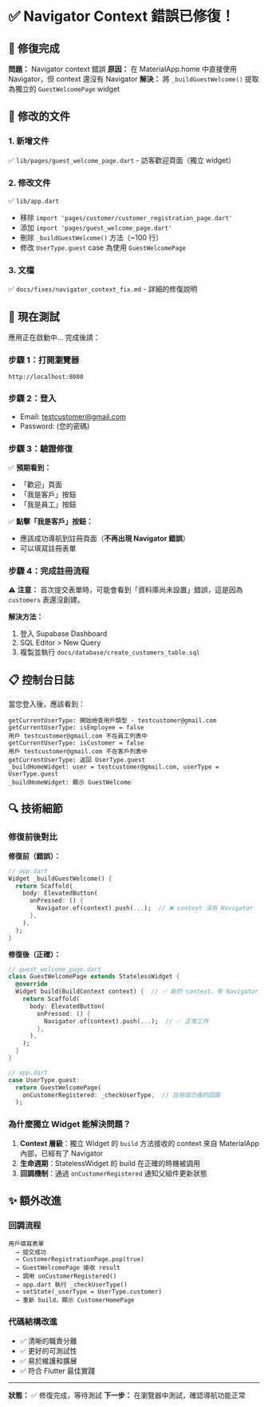 # ✅ Navigator Context 錯誤已修復！

## 🎉 修復完成

**問題：** Navigator context 錯誤
**原因：** 在 MaterialApp.home 中直接使用 Navigator，但 context 還沒有 Navigator
**解決：** 將 `_buildGuestWelcome()` 提取為獨立的 `GuestWelcomePage` widget

## 📂 修改的文件

### 1. 新增文件
✅ `lib/pages/guest_welcome_page.dart` - 訪客歡迎頁面（獨立 widget）

### 2. 修改文件
✅ `lib/app.dart`
   - 移除 `import 'pages/customer/customer_registration_page.dart'`
   - 添加 `import 'pages/guest_welcome_page.dart'`
   - 刪除 `_buildGuestWelcome()` 方法（~100 行）
   - 修改 `UserType.guest` case 為使用 `GuestWelcomePage`

### 3. 文檔
✅ `docs/fixes/navigator_context_fix.md` - 詳細的修復說明

## 🚀 現在測試

應用正在啟動中... 完成後請：

### 步驟 1：打開瀏覽器
```
http://localhost:8080
```

### 步驟 2：登入
- Email: testcustomer@gmail.com
- Password: (您的密碼)

### 步驟 3：驗證修復
✅ **預期看到：**
- 「歡迎」頁面
- 「我是客戶」按鈕
- 「我是員工」按鈕

✅ **點擊「我是客戶」按鈕：**
- 應該成功導航到註冊頁面（**不再出現 Navigator 錯誤**）
- 可以填寫註冊表單

### 步驟 4：完成註冊流程

⚠️ **注意：** 首次提交表單時，可能會看到「資料庫尚未設置」錯誤，這是因為 `customers` 表還沒創建。

**解決方法：**
1. 登入 Supabase Dashboard
2. SQL Editor > New Query
3. 複製並執行 `docs/database/create_customers_table.sql`

## 📋 控制台日誌

當您登入後，應該看到：

```
getCurrentUserType: 開始檢查用戶類型 - testcustomer@gmail.com
getCurrentUserType: isEmployee = false
用戶 testcustomer@gmail.com 不在員工列表中
getCurrentUserType: isCustomer = false
用戶 testcustomer@gmail.com 不在客戶列表中
getCurrentUserType: 返回 UserType.guest
_buildHomeWidget: user = testcustomer@gmail.com, userType = UserType.guest
_buildHomeWidget: 顯示 GuestWelcome
```

## 🔍 技術細節

### 修復前後對比

**修復前（錯誤）：**
```dart
// app.dart
Widget _buildGuestWelcome() {
  return Scaffold(
    body: ElevatedButton(
      onPressed: () {
        Navigator.of(context).push(...);  // ❌ context 沒有 Navigator
      },
    ),
  );
}
```

**修復後（正確）：**
```dart
// guest_welcome_page.dart
class GuestWelcomePage extends StatelessWidget {
  @override
  Widget build(BuildContext context) {  // ✅ 新的 context，有 Navigator
    return Scaffold(
      body: ElevatedButton(
        onPressed: () {
          Navigator.of(context).push(...);  // ✅ 正常工作
        },
      ),
    );
  }
}

// app.dart
case UserType.guest:
  return GuestWelcomePage(
    onCustomerRegistered: _checkUserType,  // 註冊成功後的回調
  );
```

### 為什麼獨立 Widget 能解決問題？

1. **Context 層級**：獨立 Widget 的 `build` 方法接收的 context 來自 MaterialApp 內部，已經有了 Navigator
2. **生命週期**：StatelessWidget 的 build 在正確的時機被調用
3. **回調機制**：通過 `onCustomerRegistered` 通知父組件更新狀態

## ✨ 額外改進

### 回調流程
```
用戶填寫表單 
  → 提交成功
  → CustomerRegistrationPage.pop(true)
  → GuestWelcomePage 接收 result
  → 調用 onCustomerRegistered()
  → app.dart 執行 _checkUserType()
  → setState(_userType = UserType.customer)
  → 重新 build，顯示 CustomerHomePage
```

### 代碼結構改進
- ✅ 清晰的職責分離
- ✅ 更好的可測試性
- ✅ 易於維護和擴展
- ✅ 符合 Flutter 最佳實踐

---

**狀態：** ✅ 修復完成，等待測試
**下一步：** 在瀏覽器中測試，確認導航功能正常
